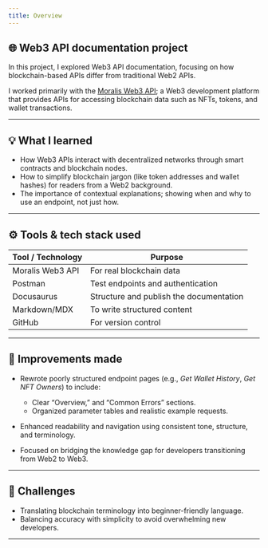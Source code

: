 ```yaml
---
title: Overview
---
```


## 🌐 Web3 API documentation project

In this project, I explored Web3 API documentation, focusing on how blockchain-based APIs differ from traditional Web2 APIs.  

I worked primarily with the [Moralis Web3 API](https://moralis.io/); a Web3 development platform that provides APIs for accessing blockchain data such as NFTs, tokens, and wallet transactions.

---

## 💡 What I learned

* How Web3 APIs interact with decentralized networks through smart contracts and blockchain nodes.
* How to simplify blockchain jargon (like token addresses and wallet hashes) for readers from a Web2 background.
* The importance of contextual explanations; showing when and why to use an endpoint, not just how.


---

## ⚙️ Tools & tech stack used

| Tool / Technology | Purpose |
|-------------------|---------|
| Moralis Web3 API | For real blockchain data |
| Postman | Test endpoints and authentication|
| Docusaurus | Structure and publish the documentation |
| Markdown/MDX | To write structured content |
| GitHub | For version control |


---

## 🔧 Improvements made

- Rewrote poorly structured endpoint pages (e.g., *Get Wallet History*, *Get NFT Owners*) to include:

  - Clear “Overview,” and “Common Errors” sections.
  - Organized parameter tables and realistic example requests.
- Enhanced readability and navigation using consistent tone, structure, and terminology.
- Focused on bridging the knowledge gap for developers transitioning from Web2 to Web3.

---

## 🚀 Challenges

- Translating blockchain terminology into beginner-friendly language.
- Balancing accuracy with simplicity to avoid overwhelming new developers.

---


